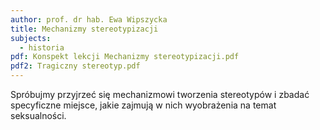 ```yaml
---
author: prof. dr hab. Ewa Wipszycka
title: Mechanizmy stereotypizacji
subjects:
  - historia
pdf: Konspekt lekcji Mechanizmy stereotypizacji.pdf
pdf2: Tragiczny stereotyp.pdf
---
```

Spróbujmy przyjrzeć się mechanizmowi tworzenia stereotypów i zbadać specyficzne miejsce, jakie zajmują w nich wyobrażenia na temat seksualności.